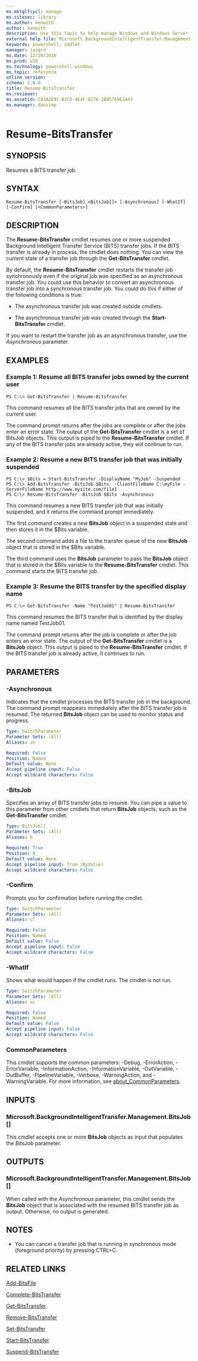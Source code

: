 ```yaml
---
ms.mktglfcycl: manage
ms.sitesec: library
ms.author: kenwith
author: kenwith
description: Use this topic to help manage Windows and Windows Server technologies with Windows PowerShell.
external help file: Microsoft.BackgroundIntelligentTransfer.Management.dll-Help.xml
keywords: powershell, cmdlet
manager: jasgro
ms.date: 12/20/2016
ms.prod: w10
ms.technology: powershell-windows
ms.topic: reference
online version: 
schema: 2.0.0
title: Resume-BitsTransfer
ms.reviewer:
ms.assetid: C83A2E91-B3CD-4E4F-8276-2B95769E3443
ms.manager: dansimp
---
```


# Resume-BitsTransfer

## SYNOPSIS
Resumes a BITS transfer job.

## SYNTAX

```
Resume-BitsTransfer [-BitsJob] <BitsJob[]> [-Asynchronous] [-WhatIf] [-Confirm] [<CommonParameters>]
```

## DESCRIPTION
The **Resume-BitsTransfer** cmdlet resumes one or more suspended Background Intelligent Transfer Service (BITS) transfer jobs.
If the BITS transfer is already in process, the cmdlet does nothing.
You can view the current state of a transfer job through the **Get-BitsTransfer** cmdlet.

By default, the **Resume-BitsTransfer** cmdlet restarts the transfer job synchronously even if the original job was specified as an asynchronous transfer job.
You could use this behavior to convert an asynchronous transfer job into a synchronous transfer job.
You could do this if either of the following conditions is true:

- The asynchronous transfer job was created outside cmdlets.

- The asynchronous transfer job was created through the **Start-BitsTransfer** cmdlet.

If you want to restart the transfer job as an asynchronous transfer, use the *Asynchronous* parameter.

## EXAMPLES

### Example 1: Resume all BITS transfer jobs owned by the current user
```
PS C:\> Get-BitsTransfer | Resume-BitsTransfer
```

This command resumes all the BITS transfer jobs that are owned by the current user.

The command prompt returns after the jobs are complete or after the jobs enter an error state.
The output of the **Get-BitsTransfer** cmdlet is a set of BitsJob objects.
This output is piped to the **Resume-BitsTransfer** cmdlet.
If any of the BITS transfer jobs are already active, they will continue to run.

### Example 2: Resume a new BITS transfer job that was initially suspended
```
PS C:\> $Bits = Start-BitsTransfer -DisplayName "MyJob" -Suspended
PS C:\> Add-BitsTransfer -BitsJob $Bits  -ClientFileName C:\myFile -ServerFileName http://www.mysite.com/file1
PS C:\> Resume-BitsTransfer -BitsJob $Bits -Asynchronous
```

This command resumes a new BITS transfer job that was initially suspended, and it returns the command prompt immediately.

The first command creates a new **BitsJob** object in a suspended state and then stores it in the $Bits variable.

The second command adds a file to the transfer queue of the new **BitsJob** object that is stored in the $Bits variable.

The third command uses the **BitsJob** parameter to pass the **BitsJob** object that is stored in the $Bits variable to the **Resume-BitsTransfer** cmdlet.
This command starts the BITS transfer job.

### Example 3: Resume the BITS transfer by the specified display name
```
PS C:\> Get-BitsTransfer -Name "TestJob01" | Resume-BitsTransfer
```

This command resumes the BITS transfer that is identified by the display name named TestJob01.

The command prompt returns after the job is complete or after the job enters an error state.
The output of the **Get-BitsTransfer** cmdlet is a **BitsJob** object.
This output is piped to the **Resume-BitsTransfer** cmdlet.
If the BITS transfer job is already active, it continues to run.

## PARAMETERS

### -Asynchronous
Indicates that the cmdlet processes the BITS transfer job in the background.
The command prompt reappears immediately after the BITS transfer job is resumed.
The returned **BitsJob** object can be used to monitor status and progress.

```yaml
Type: SwitchParameter
Parameter Sets: (All)
Aliases: as

Required: False
Position: Named
Default value: None
Accept pipeline input: False
Accept wildcard characters: False
```

### -BitsJob
Specifies an array of BITS transfer jobs to resume.
You can pipe a value to this parameter from other cmdlets that return **BitsJob** objects, such as the **Get-BitsTransfer** cmdlet.

```yaml
Type: BitsJob[]
Parameter Sets: (All)
Aliases: b

Required: True
Position: 0
Default value: None
Accept pipeline input: True (ByValue)
Accept wildcard characters: False
```

### -Confirm
Prompts you for confirmation before running the cmdlet.

```yaml
Type: SwitchParameter
Parameter Sets: (All)
Aliases: cf

Required: False
Position: Named
Default value: False
Accept pipeline input: False
Accept wildcard characters: False
```

### -WhatIf
Shows what would happen if the cmdlet runs.
The cmdlet is not run.

```yaml
Type: SwitchParameter
Parameter Sets: (All)
Aliases: wi

Required: False
Position: Named
Default value: False
Accept pipeline input: False
Accept wildcard characters: False
```

### CommonParameters
This cmdlet supports the common parameters: -Debug, -ErrorAction, -ErrorVariable, -InformationAction, -InformationVariable, -OutVariable, -OutBuffer, -PipelineVariable, -Verbose, -WarningAction, and -WarningVariable. For more information, see [about_CommonParameters](http://go.microsoft.com/fwlink/?LinkID=113216).

## INPUTS

### Microsoft.BackgroundIntelligentTransfer.Management.BitsJob[]
This cmdlet accepts one or more **BitsJob** objects as input that populates the *BitsJob* parameter.

## OUTPUTS

### Microsoft.BackgroundIntelligentTransfer.Management.BitsJob[]
When called with the *Asynchronous* parameter, this cmdlet sends the **BitsJob** object that is associated with the resumed BITS transfer job as output.
Otherwise, no output is generated.

## NOTES
* You can cancel a transfer job that is running in synchronous mode (foreground priority) by pressing CTRL+C.

## RELATED LINKS

[Add-BitsFile](./Add-BitsFile.md)

[Complete-BitsTransfer](./Complete-BitsTransfer.md)

[Get-BitsTransfer](./Get-BitsTransfer.md)

[Remove-BitsTransfer](./Remove-BitsTransfer.md)

[Set-BitsTransfer](./Set-BitsTransfer.md)

[Start-BitsTransfer](./Start-BitsTransfer.md)

[Suspend-BitsTransfer](./Suspend-BitsTransfer.md)

